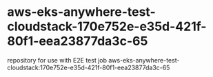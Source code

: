 # aws-eks-anywhere-test-cloudstack-170e752e-e35d-421f-80f1-eea23877da3c-65
repository for use with E2E test job aws-eks-anywhere-test-cloudstack:170e752e-e35d-421f-80f1-eea23877da3c-65

